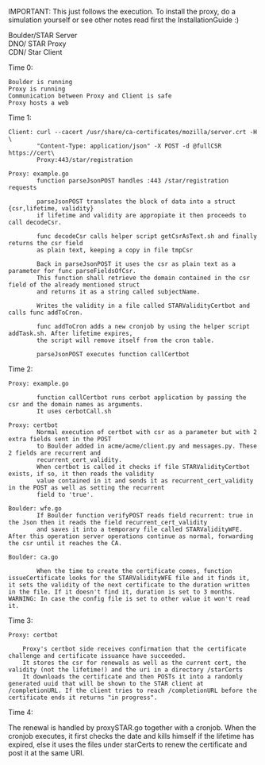 
IMPORTANT: This just follows the execution. To install the proxy, do a simulation yourself or see 
			other notes read first the InstallationGuide :)

Boulder/STAR Server            
DNO/ STAR Proxy              
CDN/ Star Client




Time 0:

	Boulder is running
	Proxy is running 
	Communication between Proxy and Client is safe
	Proxy hosts a web

Time 1: 

	Client: curl --cacert /usr/share/ca-certificates/mozilla/server.crt -H \
			"Content-Type: application/json" -X POST -d @fullCSR https://cert\
			Proxy:443/star/registration

	Proxy: example.go
			function parseJsonPOST handles :443 /star/registration requests
			
			parseJsonPOST translates the block of data into a struct {csr,lifetime, validity}
			if lifetime and validity are appropiate it then proceeds to call decodeCsr.

			func decodeCsr calls helper script getCsrAsText.sh and finally returns the csr field 
			as plain text, keeping a copy in file tmpCsr

			Back in parseJsonPOST it uses the csr as plain text as a parameter for func parseFieldsOfCsr.
			This function shall retrieve the domain contained in the csr field of the already mentioned struct 
			and returns it as a string called subjectName.

			Writes the validity in a file called STARValidityCertbot and calls func addToCron.

			func addToCron adds a new cronjob by using the helper script addTask.sh. After lifetime expires,
			the script will remove itself from the cron table.

			parseJsonPOST executes function callCertbot
			
			
Time 2:


	Proxy: example.go

			function callCertbot runs cerbot application by passing the csr and the domain names as arguments.
			It uses cerbotCall.sh

	Proxy: certbot
			Normal execution of certbot with csr as a parameter but with 2 extra fields sent in the POST
			to Boulder added in acme/acme/client.py and messages.py. These 2 fields are recurrent and 
			recurrent_cert_validity.
			When certbot is called it checks if file STARValidityCertbot exists, if so, it then reads the validity 
			value contained in it and sends it as recurrent_cert_validity in the POST as well as setting the recurrent 
			field to 'true'. 

	Boulder: wfe.go
			If Boulder function verifyPOST reads field recurrent: true in the Json then it reads the field recurrent_cert_validity
			and saves it into a temporary file called STARValidityWFE. After this operation server operations continue as normal, forwarding the csr until it reaches the CA.

	Boulder: ca.go

			When the time to create the certificate comes, function issueCertificate looks for the STARValidityWFE file and it finds it, it sets the validity of the next certificate to the duration written in the file. If it doesn't find it, duration is set to 3 months. WARNING: In case the config file is set to other value it won't read it.
			

Time 3:

	Proxy: certbot

		Proxy's certbot side receives confirmation that the certificate challenge and certificate issuance have succeeded.
		It stores the csr for renewals as well as the current cert, the validity (not the lifetime!) and the uri in a directory /starCerts
		It downloads the certificate and then POSTs it into a randomly generated uuid that will be shown to the STAR client at /completionURL. If the client tries to reach /completionURL before the certificate ends it returns "in progress".

Time 4: 

The renewal is handled by proxySTAR.go together with a cronjob.
When the cronjob executes, it first checks the date and kills himself if the lifetime has expired, else it uses the files 		under starCerts to renew the certificate and post it at the same URI.






